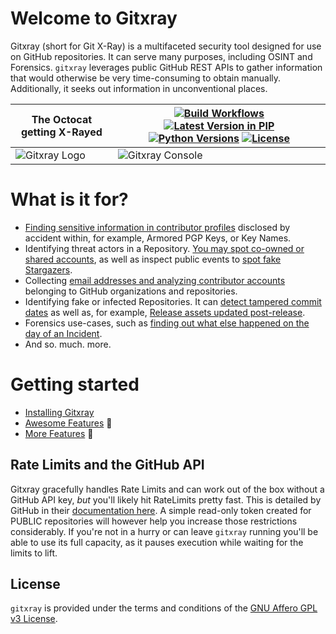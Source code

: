 # Welcome to Gitxray 
Gitxray (short for Git X-Ray) is a multifaceted security tool designed for use on GitHub repositories. It can serve many purposes, including OSINT and Forensics. `gitxray` leverages public GitHub REST APIs to gather information that would otherwise be very time-consuming to obtain manually. Additionally, it seeks out information in unconventional places.

The Octocat getting X-Rayed  | [![Build Workflows](https://github.com/kulkansecurity/gitxray/actions/workflows/ci.yml/badge.svg?branch=main)](https://github.com/kulkansecurity/gitxray) [![Latest Version in PIP](https://img.shields.io/pypi/v/gitxray.svg)](https://pypi.org/project/gitxray) [![Python Versions](https://img.shields.io/pypi/pyversions/gitxray.svg)](https://pypi.org/project/gitxray) [![License](https://img.shields.io/pypi/l/gitxray.svg)](https://github.com/kulkansecurity/gitxray/blob/main/LICENSE)
--- | ---
![Gitxray Logo](https://kulkansecurity.github.io/gitxray/images/logo_gitxray.png "Gitxray Logo") | ![Gitxray Console](https://kulkansecurity.github.io/gitxray/images/console_gitxray.png "Gitxray Console")
<div style="clear: both;"></div>

# What is it for?
* [Finding sensitive information in contributor profiles](/awesome_features/#unintended-disclosures-in-contributor-profiles) disclosed by accident within, for example, Armored PGP Keys, or Key Names.
* Identifying threat actors in a Repository. [You may spot co-owned or shared accounts](/awesome_features/#spotting-shared-co-owned-or-fake-contributors), as well as inspect public events to [spot fake Stargazers](/awesome_features/#fake-stars-private-repos-gone-public-and-more).
* Collecting [email addresses and analyzing contributor accounts](/more_features/#lots-of-e-mail-addresses-and-profiling-data) belonging to GitHub organizations and repositories.
* Identifying fake or infected Repositories. It can [detect tampered commit dates](/awesome_features/#untrustworthy-repositories-and-activity) as well as, for example, [Release assets updated post-release](/more_features/#looking-out-for-malicious-releases-and-assets).
* Forensics use-cases, such as [finding out what else happened on the day of an Incident](/awesome_features/#forensics-what-happened-on-the-day-of-an-incident).
* And so. much. more.

# Getting started
* [Installing Gitxray](installing.md)
* [Awesome Features](awesome_features.md) &#128171;
* [More Features](more_features.md) &#129470;

## Rate Limits and the GitHub API

Gitxray gracefully handles Rate Limits and can work out of the box without a GitHub API key, _but_ you'll likely hit RateLimits pretty fast. This is detailed by GitHub in their [documentation here](https://docs.github.com/en/rest/using-the-rest-api/rate-limits-for-the-rest-api?apiVersion=2022-11-28#primary-rate-limit-for-unauthenticated-users). A simple read-only token created for PUBLIC repositories will however help you increase those restrictions considerably. If you're not in a hurry or can leave `gitxray` running you'll be able to use its full capacity, as it pauses execution while waiting for the limits to lift.

## License

`gitxray` is provided under the terms and conditions of the [GNU Affero GPL v3 License](https://www.gnu.org/licenses/agpl-3.0.txt).
